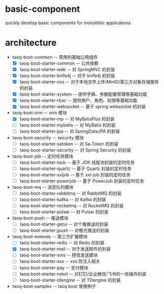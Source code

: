 # basic-component
quickly develop basic components for monolithic applications

# architecture
- taoq-boot-common			        -- 常用的基础公用组件
  - [x] taoq-boot-starter-common		-- 公共依赖
  - [x] taoq-boot-starter-web		    -- 对 SpringMVC 的封装
  - [x] taoq-boot-starter-knife4j		-- 对于 knife4j 的封装
  - [x] taoq-boot-starter-oss		    -- 对于本地文件上传/MinIO/第三方对象存储服务的封装
  - [x] taoq-boot-starter-system		-- 提供字典、参数配置管理等基础功能
  - [x] taoq-boot-starter-rbac		    -- 提供用户、角色、权限等基础功能
  - [x] taoq-boot-starter-websocket	    -- 基于 spring websocket 的封装
- taoq-boot-orm			            -- orm 模块
  - [x] taoq-boot-starter-mp			-- 对 MyBatisPlus 的封装
  - [ ] taoq-boot-starter-mybatis		-- 对 MyBatis 的封装
  - [ ] taoq-boot-starter-jpa			-- 对 SpringDataJPA 的封装
- taoq-boot-security		        -- security 模块
  - [ ] taoq-boot-starter-satoken		-- 对 Sa-Token 的封装
  - [ ] taoq-boot-starter-security	    -- 对 Spring Security 的封装
- taoq-boot-job			            -- 定时任务模块
  - [ ] taoq-boot-starter-task		        -- 基于 JDK 线程池封装的定时任务
  - [ ] taoq-boot-starter-quartz		-- 基于 Quartz 封装的定时任务
  - [ ] taoq-boot-starter-xxljob		-- 基于 xxl-job 封装的定时任务
  - [ ] taoq-boot-starter-powerjob	-- 基于 PowerJob 封装的定时任务
- taoq-boot-mq			            -- 消息队列模块
  - [ ] taoq-boot-starter-rabbitmq	    -- 对 RabbitMQ 的封装
  - [ ] taoq-boot-starter-kafka		    -- 对 Kafka 的封装
  - [ ] taoq-boot-starter-rocketmq	    -- 对 RocketMQ 的封装
  - [ ] taoq-boot-starter-pulsar	    -- 对 Pulsar 的封装
- taoq-boot-push      		        -- 推送模块
  - [ ] taoq-boot-starter-getui		    -- 对个推推送的封装
  - [ ] taoq-boot-starter-jpush	        -- 对极光推送的封装
- taoq-boot-extends			        -- 第三方扩展模块
  - [ ] taoq-boot-starter-redis		    -- 对 Redis 的封装
  - [x] taoq-boot-starter-mail		    -- 对于发送邮件的封装
  - [ ] taoq-boot-starter-sms		    -- 短信发送模块
  - [ ] taoq-boot-starter-xss			-- xss 防注入相关
  - [ ] taoq-boot-starter-pay			-- 支付模块
  - [ ] taoq-boot-starter-robot		-- 对钉钉/企业微信/飞书的一些操作封装
  - [ ] taoq-boot-starter-tdengine		-- 对 TDengine 的封装
- taoq-boot-samples			        -- taoq boot 使用例子